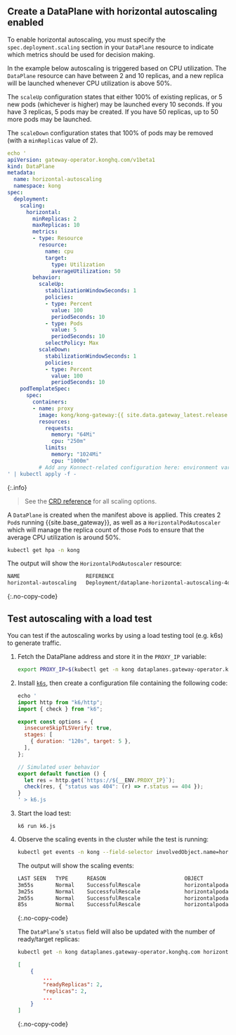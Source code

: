 ## Create a DataPlane with horizontal autoscaling enabled

To enable horizontal autoscaling, you must specify the `spec.deployment.scaling` section in your `DataPlane` resource to indicate which metrics should be used for decision making.

In the example below autoscaling is triggered based on CPU utilization. The `DataPlane` resource can have between 2 and 10 replicas, and a new replica will be launched whenever CPU utilization is above 50%.

The `scaleUp` configuration states that either 100% of existing replicas, or 5 new pods (whichever is higher) may be launched every 10 seconds. If you have 3 replicas, 5 pods may be created. If you have 50 replicas, up to 50 more pods may be launched.

The `scaleDown` configuration states that 100% of pods may be removed (with a `minReplicas` value of 2).

```yaml
echo '
apiVersion: gateway-operator.konghq.com/v1beta1
kind: DataPlane
metadata:
  name: horizontal-autoscaling
  namespace: kong
spec:
  deployment:
    scaling:
      horizontal:
        minReplicas: 2
        maxReplicas: 10
        metrics:
        - type: Resource
          resource:
            name: cpu
            target:
              type: Utilization
              averageUtilization: 50
        behavior:
          scaleUp:
            stabilizationWindowSeconds: 1
            policies:
            - type: Percent
              value: 100
              periodSeconds: 10
            - type: Pods
              value: 5
              periodSeconds: 10
            selectPolicy: Max
          scaleDown:
            stabilizationWindowSeconds: 1
            policies:
            - type: Percent
              value: 100
              periodSeconds: 10
    podTemplateSpec:
      spec:
        containers:
        - name: proxy
          image: kong/kong-gateway:{{ site.data.gateway_latest.release }}
          resources:
            requests:
              memory: "64Mi"
              cpu: "250m"
            limits:
              memory: "1024Mi"
              cpu: "1000m"
          # Add any Konnect-related configuration here: environment variables, volumes, and so on.
' | kubectl apply -f -
```

{:.info}
> See the [CRD reference](/operator/reference/custom-resources/) for all scaling options.

A `DataPlane` is created when the manifest above is applied. This creates 2 `Pod`s running {{site.base_gateway}}, as well as a `HorizontalPodAutoscaler` which will manage the replica count of those `Pod`s to ensure that the average CPU utilization is around 50%.

```bash
kubectl get hpa -n kong
```

The output will show the `HorizontalPodAutoscaler` resource:

```bash
NAME                     REFERENCE                                           TARGETS   MINPODS   MAXPODS   REPLICAS   AGE
horizontal-autoscaling   Deployment/dataplane-horizontal-autoscaling-4q72p   2%/50%    2         10        2          30s
```
{:.no-copy-code}

## Test autoscaling with a load test

You can test if the autoscaling works by using a load testing tool (e.g. k6s) to generate traffic.

1. Fetch the DataPlane address and store it in the `PROXY_IP` variable:

    ```bash
    export PROXY_IP=$(kubectl get -n kong dataplanes.gateway-operator.konghq.com -o jsonpath='{.status.addresses[0].value}' horizontal-autoscaling)
    ```

1. Install [`k6s`](https://k6.io/), then create a configuration file containing the following code:

    ```javascript
    echo '
    import http from "k6/http";
    import { check } from "k6";

    export const options = {
      insecureSkipTLSVerify: true,
      stages: [
        { duration: "120s", target: 5 },
      ],
    };

    // Simulated user behavior
    export default function () {
      let res = http.get(`https://${__ENV.PROXY_IP}`);
      check(res, { "status was 404": (r) => r.status == 404 });
    }
    ' > k6.js
    ```

1. Start the load test:

   ```
   k6 run k6.js
   ```

1. Observe the scaling events in the cluster while the test is running:

    ```bash
    kubectl get events -n kong --field-selector involvedObject.name=horizontal-autoscaling --field-selector involvedObject.kind=HorizontalPodAutoscaler --field-selector='reason=SuccessfulRescale' -w
    ```

    The output will show the scaling events:
    ```bash
    LAST SEEN   TYPE      REASON                         OBJECT                                           MESSAGE
    3m55s       Normal    SuccessfulRescale              horizontalpodautoscaler/horizontal-autoscaling   New size: 6; reason: cpu resource utilization (percentage of request) above target
    3m25s       Normal    SuccessfulRescale              horizontalpodautoscaler/horizontal-autoscaling   New size: 7; reason: cpu resource utilization (percentage of request) above target
    2m55s       Normal    SuccessfulRescale              horizontalpodautoscaler/horizontal-autoscaling   New size: 10; reason: cpu resource utilization (percentage of request) above target
    85s         Normal    SuccessfulRescale              horizontalpodautoscaler/horizontal-autoscaling   New size: 2; reason: All metrics below target
    ```
    {:.no-copy-code}

    The `DataPlane`'s `status` field will also be updated with the number of ready/target replicas:

    ```bash
    kubectl get -n kong dataplanes.gateway-operator.konghq.com horizontal-autoscaling -o jsonpath-as-json='{.status}'
    ```

    ```json
    [
        {
            ...
            "readyReplicas": 2,
            "replicas": 2,
            ...
        }
    ]
    ```
    {:.no-copy-code}
